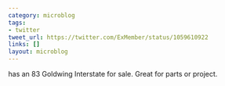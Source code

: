 ```yaml
---
category: microblog
tags:
- twitter
tweet_url: https://twitter.com/ExMember/status/1059610922
links: []
layout: microblog
---
```

has an 83 Goldwing Interstate for sale. Great for parts or project.
